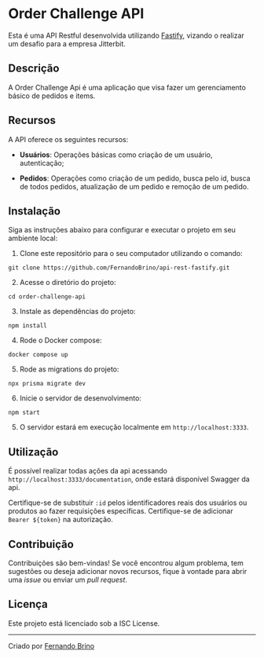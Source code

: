 # Order Challenge API

Esta é uma API Restful desenvolvida utilizando [Fastify](https://fastify.dev), vizando o realizar um desafio para a empresa Jitterbit.

## Descrição

A Order Challenge Api é uma aplicação que visa fazer um gerenciamento básico de pedidos e items.

## Recursos

A API oferece os seguintes recursos:

- **Usuários**: Operações básicas como criação de um usuário, autenticação;

- **Pedidos**: Operações como criação de um pedido, busca pelo id, busca de todos pedidos, atualização de um pedido e remoção de um pedido.

## Instalação

Siga as instruções abaixo para configurar e executar o projeto em seu ambiente local:

1. Clone este repositório para o seu computador utilizando o comando:

```shell
git clone https://github.com/FernandoBrino/api-rest-fastify.git
```

2. Acesse o diretório do projeto:

```shell
cd order-challenge-api
```

3. Instale as dependências do projeto:

```shell
npm install
```


4. Rode o Docker compose:

```shell
docker compose up
```

5. Rode as migrations do projeto:

```shell
npx prisma migrate dev
```

6. Inicie o servidor de desenvolvimento:

```shell
npm start
```

5. O servidor estará em execução localmente em `http://localhost:3333`.

## Utilização

É possível realizar todas ações da api acessando `http://localhost:3333/documentation`, onde estará disponível Swagger da api.

Certifique-se de substituir `:id` pelos identificadores reais dos usuários ou produtos ao fazer requisições específicas.
Certifique-se de adicionar `Bearer ${token}` na autorização.

## Contribuição

Contribuições são bem-vindas! Se você encontrou algum problema, tem sugestões ou deseja adicionar novos recursos, fique à vontade para abrir uma *issue* ou enviar um *pull request*.

## Licença

Este projeto está licenciado sob a ISC License.

---
Criado por [Fernando Brino](https://github.com/FernandoBrino)
